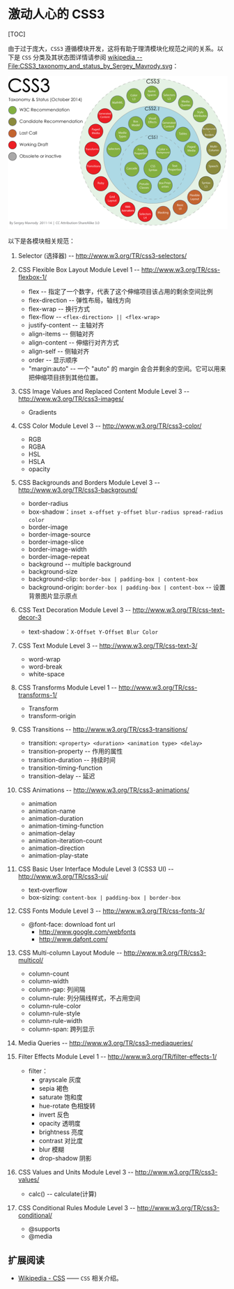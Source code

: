 # 激动人心的 CSS3
[TOC]




由于过于庞大，`CSS3` 遵循模块开发，这将有助于理清模块化规范之间的关系。以下是 `CSS` 分类及其状态图详情请参阅 [wikipedia -- File:CSS3_taxonomy_and_status_by_Sergey_Mavrody.svg][1]：

<img src="./images/CSS3_taxonomy_and_status_by_Sergey_Mavrody.svg.png" style="max-width:100%"/>

以下是各模块相关规范：

 1. Selector (选择器) -- http://www.w3.org/TR/css3-selectors/
 2. CSS Flexible Box Layout Module Level 1 -- http://www.w3.org/TR/css-flexbox-1/
     - flex -- 指定了一个数字，代表了这个伸缩项目该占用的剩余空间比例
     - flex-direction -- 弹性布局，轴线方向
     - flex-wrap -- 换行方式
     - flex-flow -- `<flex-direction> || <flex-wrap>`
     - justify-content -- 主轴对齐
     - align-items -- 侧轴对齐
     - align-content -- 伸缩行对齐方式
     - align-self -- 侧轴对齐
     - order -- 显示顺序
     - "margin:auto" -- 一个 "auto" 的 margin 会合并剩余的空间。它可以用来把伸缩项目挤到其他位置。
 3. CSS Image Values and Replaced Content Module Level 3 -- http://www.w3.org/TR/css3-images/
     - Gradients
 4. CSS Color Module Level 3 -- http://www.w3.org/TR/css3-color/
     - RGB
     - RGBA
     - HSL
     - HSLA
     - opacity
 5. CSS Backgrounds and Borders Module Level 3 -- http://www.w3.org/TR/css3-background/
     - border-radius
     - box-shadow：`inset x-offset y-offset blur-radius spread-radius color`
     - border-image
     - border-image-source
     - border-image-slice
     - border-image-width
     - border-image-repeat
     - background -- multiple background
     - background-size
     - background-clip: `border-box | padding-box | content-box`
     - background-origin: `border-box | padding-box | content-box` -- 设置背景图片显示原点
 6. CSS Text Decoration Module Level 3 -- http://www.w3.org/TR/css-text-decor-3
     - text-shadow：`X-Offset Y-Offset Blur Color`
 7. CSS Text Module Level 3 -- http://www.w3.org/TR/css-text-3/
     - word-wrap
     - word-break
     - white-space
 8. CSS Transforms Module Level 1 -- http://www.w3.org/TR/css-transforms-1/
     - Transform
     - transform-origin
 9. CSS Transitions -- http://www.w3.org/TR/css3-transitions/
     - transition: `<property> <duration> <animation type> <delay>`
     - transition-property -- 作用的属性
     - transition-duration -- 持续时间
     - transition-timing-function
     - transition-delay -- 延迟
 10. CSS Animations -- http://www.w3.org/TR/css3-animations/
     - animation
     - animation-name
     - animation-duration
     - animation-timing-function
     - animation-delay
     - animation-iteration-count
     - animation-direction
     - animation-play-state
 11. CSS Basic User Interface Module Level 3 (CSS3 UI) -- http://www.w3.org/TR/css3-ui/
     - text-overflow
     - box-sizing: `content-box | padding-box | border-box`

 12. CSS Fonts Module Level 3 -- http://www.w3.org/TR/css-fonts-3/
     - @font-face: download font url
         - http://www.google.com/webfonts
         - http://www.dafont.com/

 13. CSS Multi-column Layout Module -- http://www.w3.org/TR/css3-multicol/
     - column-count
     - column-width
     - column-gap: 列间隔
     - column-rule: 列分隔线样式，不占用空间
     - column-rule-color
     - column-rule-style
     - column-rule-width
     - column-span: 跨列显示

 14. Media Queries -- http://www.w3.org/TR/css3-mediaqueries/
 15. Filter Effects Module Level 1 -- http://www.w3.org/TR/filter-effects-1/
     - filter：
         - grayscale 灰度
         - sepia 褐色
         - saturate 饱和度
         - hue-rotate 色相旋转
         - invert 反色
         - opacity 透明度
         - brightness 亮度
         - contrast 对比度
         - blur 模糊
         - drop-shadow 阴影
 16. CSS Values and Units Module Level 3 -- http://www.w3.org/TR/css3-values/
     - calc() -- calculate(计算)
 

 17. CSS Conditional Rules Module Level 3 -- http://www.w3.org/TR/css3-conditional/
     - @supports 
     - @media

## 扩展阅读
 - [Wikipedia - CSS][2] —— `CSS` 相关介绍。


[1]: http://en.wikipedia.org/wiki/File:CSS3_taxonomy_and_status_by_Sergey_Mavrody.svg
[2]: http://en.wikipedia.org/wiki/Cascading_Style_Sheets
  
 